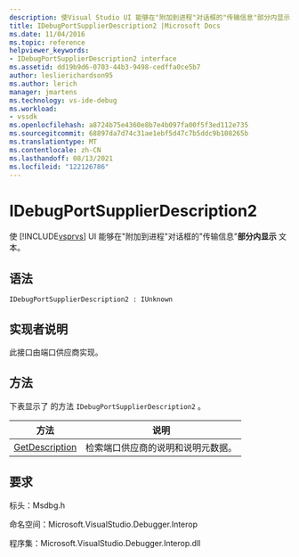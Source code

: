```yaml
---
description: 使Visual Studio UI 能够在"附加到进程"对话框的"传输信息"部分内显示文本。
title: IDebugPortSupplierDescription2 |Microsoft Docs
ms.date: 11/04/2016
ms.topic: reference
helpviewer_keywords:
- IDebugPortSupplierDescription2 interface
ms.assetid: dd19b9d6-0703-44b3-9498-cedffa0ce5b7
author: leslierichardson95
ms.author: lerich
manager: jmartens
ms.technology: vs-ide-debug
ms.workload:
- vssdk
ms.openlocfilehash: a8724b75e4360e8b7e4b097fa00f5f3ed112e735
ms.sourcegitcommit: 68897da7d74c31ae1ebf5d47c7b5ddc9b108265b
ms.translationtype: MT
ms.contentlocale: zh-CN
ms.lasthandoff: 08/13/2021
ms.locfileid: "122126786"
---
```

# <a name="idebugportsupplierdescription2"></a>IDebugPortSupplierDescription2
使 [!INCLUDE[vsprvs](../../../code-quality/includes/vsprvs_md.md)] UI 能够在"附加到进程"对话框的"传输信息"**部分内显示** 文本。

## <a name="syntax"></a>语法

```
IDebugPortSupplierDescription2 : IUnknown
```

## <a name="notes-for-implementers"></a>实现者说明
 此接口由端口供应商实现。

## <a name="methods"></a>方法
 下表显示了 的方法 `IDebugPortSupplierDescription2` 。

|方法|说明|
|------------|-----------------|
|[GetDescription](../../../extensibility/debugger/reference/idebugportsupplierdescription2-getdescription.md)|检索端口供应商的说明和说明元数据。|

## <a name="requirements"></a>要求
 标头：Msdbg.h

 命名空间：Microsoft.VisualStudio.Debugger.Interop

 程序集：Microsoft.VisualStudio.Debugger.Interop.dll
